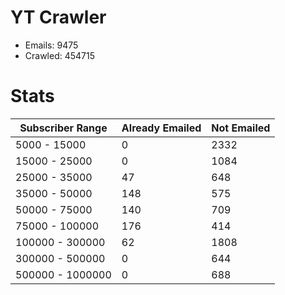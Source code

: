 # YT Crawler
- Emails: 9475
- Crawled: 454715

# Stats
| Subscriber Range  | Already Emailed | Not Emailed |
|-------|-------|-------|
| 5000 - 15000 | 0 | 2332 |
| 15000 - 25000 | 0 | 1084 |
| 25000 - 35000 | 47 | 648 |
| 35000 - 50000 | 148 | 575 |
| 50000 - 75000 | 140 | 709 |
| 75000 - 100000 | 176 | 414 |
| 100000 - 300000 | 62 | 1808 |
| 300000 - 500000 | 0 | 644 |
| 500000 - 1000000 | 0 | 688 |
